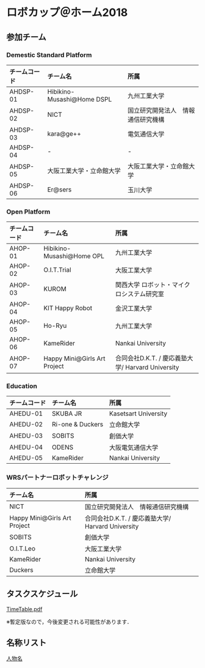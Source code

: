 # ロボカップ＠ホーム2018

## 参加チーム

### Demestic Standard Platform
|チームコード|チーム名            			|所属         |
|:-|:-|:-|
|AHDSP-01|Hibikino-Musashi@Home DSPL   	|九州工業大学   	|
|AHDSP-02|NICT							|国立研究開発法人　情報通信研究機構|
|AHDSP-03|kara@ge++        |電気通信大学|
|AHDSP-04|-                |-         |
|AHDSP-05|大阪工業大学・立命館大学|大阪工業大学・立命館大学|
|AHDSP-06|Er@sers             |玉川大学|


### Open Platform
|チームコード|チーム名            			|所属         |
|:-|:-|:-|
|AHOP-01|Hibikino-Musashi@Home OPL 	|九州工業大学	   |
|AHOP-02|O.I.T.Trial					|大阪工業大学		|
|AHOP-03|KUROM                |関西大学 ロボット・マイクロシステム研究室|
|AHOP-04|KIT Happy Robot      |金沢工業大学   |
|AHOP-05|Ho-Ryu               |九州工業大学   |
|AHOP-06|KameRider            |Nankai University|
|AHOP-07|Happy Mini@Girls Art Project |合同会社D.K.T. / 慶応義塾大学/ Harvard University|


### Education
|チームコード	|チーム名						|所属         |
|:-|:-|:-|
|AHEDU-01		|SKUBA JR						|Kasetsart University|
|AHEDU-02   |Ri-one & Duckers   |立命館大学            |
|AHEDU-03   |SOBITS             |創価大学              |
|AHEDU-04   |ODENS              |大阪電気通信大学       |
|AHEDU-05   |KameRider          |Nankai University|

### WRSパートナーロボットチャレンジ
|チーム名            			|所属         |
|:-|:-|
|NICT								|国立研究開発法人　情報通信研究機構|
|Happy Mini@Girls Art Project  |合同会社D.K.T. / 慶応義塾大学/ Harvard University|
|SOBITS             |創価大学|
|O.I.T.Leo          |大阪工業大学|
|KameRider	        |Nankai University|
|Duckers	          |立命館大学|


## タスクスケジュール

[TimeTable.pdf](TimeTable.pdf)

※暫定版なので，今後変更される可能性があります．

## 名称リスト
[人物名](name_list.csv)
